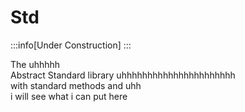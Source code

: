 # Std

:::info[Under Construction]
:::

The uhhhhh \
Abstract Standard library uhhhhhhhhhhhhhhhhhhhhhh \
with standard methods and uhh \
i will see what i can put here
